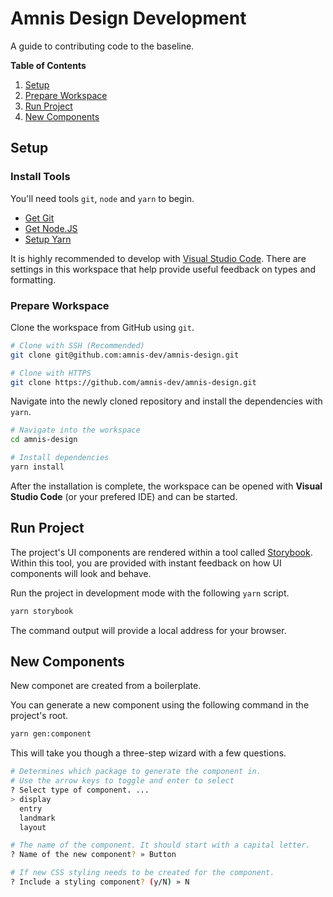 # Amnis Design Development

A guide to contributing code to the baseline.

**Table of Contents**
1. [Setup](#setup)
2. [Prepare Workspace](#prepare-workspace)
3. [Run Project](#run-project)
4. [New Components](#new-components)

## Setup

### Install Tools

You'll need tools `git`, `node` and `yarn` to begin.

* [Get Git](https://git-scm.com/downloads)
* [Get Node.JS](https://nodejs.org/)
* [Setup Yarn](https://classic.yarnpkg.com/en/docs/getting-started)

It is highly recommended to develop with [Visual Studio Code](https://code.visualstudio.com/). There are settings in this workspace that help provide useful feedback on types and formatting.

### Prepare Workspace

Clone the workspace from GitHub using `git`.

```sh
# Clone with SSH (Recommended)
git clone git@github.com:amnis-dev/amnis-design.git

# Clone with HTTPS
git clone https://github.com/amnis-dev/amnis-design.git
```

Navigate into the newly cloned repository and install the dependencies with `yarn`.

```sh
# Navigate into the workspace
cd amnis-design

# Install dependencies
yarn install
```

After the installation is complete, the workspace can be opened with **Visual Studio Code** (or your prefered IDE) and can be started.

## Run Project

The project's UI components are rendered within a tool called [Storybook](https://storybook.js.org/). Within this tool, you are provided with instant feedback on how UI components will look and behave.

Run the project in development mode with the following `yarn` script.

```sh
yarn storybook
```

The command output will provide a local address for your browser.

## New Components

New componet are created from a boilerplate.

You can generate a new component using the following command in the project's root.

```sh
yarn gen:component
```

This will take you though a three-step wizard with a few questions.

```sh
# Determines which package to generate the component in.
# Use the arrow keys to toggle and enter to select
? Select type of component. ... 
> display
  entry
  landmark
  layout

# The name of the component. It should start with a capital letter.
? Name of the new component? » Button

# If new CSS styling needs to be created for the component.
? Include a styling component? (y/N) » N
```